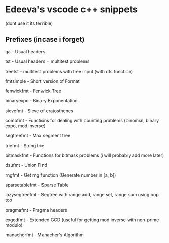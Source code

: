 # Edeeva's vscode c++ snippets

(dont use it its terrible)

## Prefixes (incase i forget)

qa - Usual headers

tst - Usual headers + multitest problems

treetst - multitest problems with tree input (with dfs function)

fmtsimple - Short version of Format

fenwickfmt - Fenwick Tree

binaryexpo - Binary Exponentation

sievefmt - Sieve of eratosthenes

combfmt - Functions for dealing with counting problems (binomial, binary expo, mod inverse)

segtreefmt - Max segment tree

triefmt - String trie

bitmaskfmt - Functions for bitmask problems (i will probably add more later)

dsufmt - Union Find

rngfmt - Get rng function (Generate number in [a, b])

sparsetablefmt - Sparse Table

lazysegtreefmt - Segtree with range add, range set, range sum using oop too

pragmafmt - Pragma headers

exgcdfmt - Extended GCD (useful for getting mod inverse with non-prime modulo)

manacherfmt - Manacher's Algorithm
